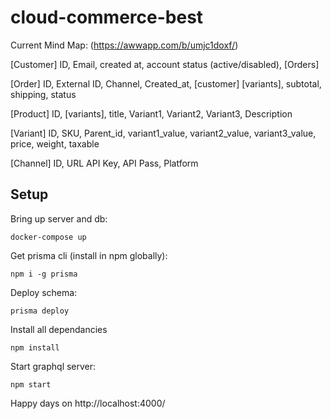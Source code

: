 # cloud-commerce-best

Current Mind Map: (https://awwapp.com/b/umjc1doxf/)

[Customer]
ID, Email, created at, account status (active/disabled), [Orders]

[Order]
ID, External ID, Channel, Created_at, [customer] [variants], subtotal, shipping, status

[Product]
ID,  [variants], title, Variant1, Variant2, Variant3, Description

[Variant]
ID, SKU, Parent_id, variant1_value, variant2_value, variant3_value, price, weight, taxable

[Channel]
ID, URL API Key, API Pass, Platform

## Setup

Bring up server and db:
```
docker-compose up
```

Get prisma cli (install in npm globally):
```
npm i -g prisma
```

Deploy schema:
```
prisma deploy
```

Install all dependancies
```
npm install
```

Start graphql server:
```
npm start
```

Happy days on http://localhost:4000/
